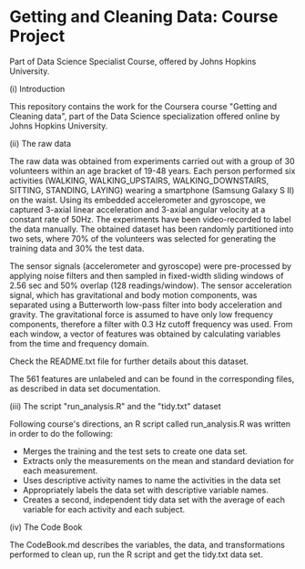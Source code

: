 Getting and Cleaning Data: Course Project
======================

Part of Data Science Specialist Course, offered by Johns Hopkins University.

(i) Introduction

This repository contains the work for the Coursera course "Getting and Cleaning data", part of the Data Science specialization offered online by Johns Hopkins University. 

(ii) The raw data

The raw data was obtained from experiments carried out with a group of 30 volunteers within an age bracket of 19-48 years. Each person performed six activities (WALKING, WALKING_UPSTAIRS, WALKING_DOWNSTAIRS, SITTING, STANDING, LAYING) wearing a smartphone (Samsung Galaxy S II) on the waist. Using its embedded accelerometer and gyroscope, we captured 3-axial linear acceleration and 3-axial angular velocity at a constant rate of 50Hz. The experiments have been video-recorded to label the data manually. The obtained dataset has been randomly partitioned into two sets, where 70% of the volunteers was selected for generating the training data and 30% the test data.

The sensor signals (accelerometer and gyroscope) were pre-processed by applying noise filters and then sampled in fixed-width sliding windows of 2.56 sec and 50% overlap (128 readings/window). The sensor acceleration signal, which has gravitational and body motion components, was separated using a Butterworth low-pass filter into body acceleration and gravity. The gravitational force is assumed to have only low frequency components, therefore a filter with 0.3 Hz cutoff frequency was used. From each window, a vector of features was obtained by calculating variables from the time and frequency domain. 

Check the README.txt file for further details about this dataset.

The 561 features are unlabeled and can be found in the corresponding files, as described in data set documentation. 


(iii) The script "run_analysis.R" and the "tidy.txt" dataset

Following course's directions, an R script called run_analysis.R was written in order to do the following:
- Merges the training and the test sets to create one data set.
- Extracts only the measurements on the mean and standard deviation for each measurement. 
- Uses descriptive activity names to name the activities in the data set
- Appropriately labels the data set with descriptive variable names. 
- Creates a second, independent tidy data set with the average of each variable for each activity and each subject. 

(iv) The Code Book

The CodeBook.md describes the variables, the data, and transformations performed to clean up, run the R script and get the tidy.txt data set.
